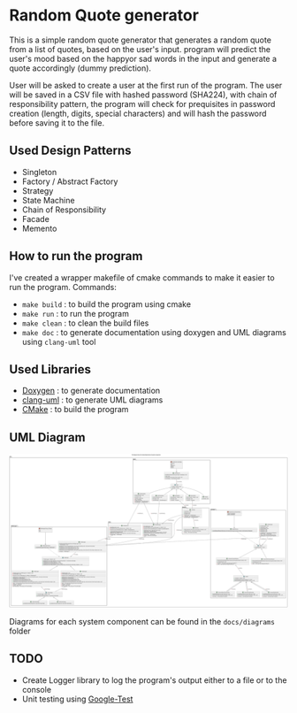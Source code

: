 # Random Quote generator 
This is a simple random quote generator that generates a random quote from a list of quotes, based on the user's input.
program will predict the user's mood based on the happyor sad words in the input and generate a quote accordingly (dummy prediction).

User will be asked to create a user at the first run of the program. The user will be saved in a CSV file with hashed password (SHA224),
with chain of responsibility pattern, the program will check for prequisites in password creation (length, digits, special characters) and will hash the password before saving it to the file.

## Used Design Patterns
- Singleton
- Factory / Abstract Factory
- Strategy
- State Machine
- Chain of Responsibility
- Facade
- Memento


## How to run the program
I've created a wrapper makefile of cmake commands to make it easier to run the program.
Commands:
- `make build` : to build the program using cmake
- `make run` : to run the program
- `make clean` : to clean the build files
- `make doc` : to generate documentation using doxygen and UML diagrams using `clang-uml` tool

## Used Libraries
- [Doxygen](https://www.doxygen.nl/index.html) : to generate documentation
- [clang-uml](https://clang-uml.github.io/index.html) : to generate UML diagrams
- [CMake](https://cmake.org/) : to build the program

## UML Diagram
![UML Diagram](./docs/diagrams/system_class_diagram.svg)

Diagrams for each system component can be found in the `docs/diagrams` folder

## TODO
- Create Logger library to log the program's output either to a file or to the console 
- Unit testing using [Google-Test](https://github.com/google/googletest)

